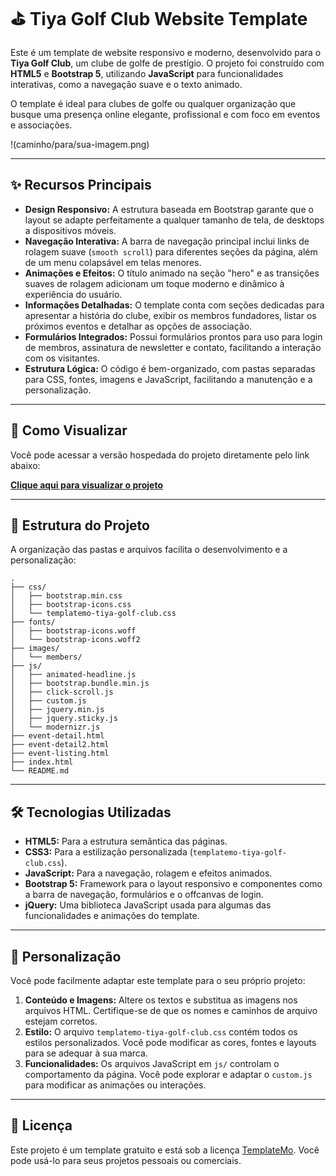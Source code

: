 # ⛳ Tiya Golf Club Website Template

Este é um template de website responsivo e moderno, desenvolvido para o **Tiya Golf Club**, um clube de golfe de prestígio. O projeto foi construído com **HTML5** e **Bootstrap 5**, utilizando **JavaScript** para funcionalidades interativas, como a navegação suave e o texto animado.

O template é ideal para clubes de golfe ou qualquer organização que busque uma presença online elegante, profissional e com foco em eventos e associações.

\!(caminho/para/sua-imagem.png)

-----

## ✨ Recursos Principais

  * **Design Responsivo:** A estrutura baseada em Bootstrap garante que o layout se adapte perfeitamente a qualquer tamanho de tela, de desktops a dispositivos móveis.
  * **Navegação Interativa:** A barra de navegação principal inclui links de rolagem suave (`smooth scroll`) para diferentes seções da página, além de um menu colapsável em telas menores.
  * **Animações e Efeitos:** O título animado na seção "hero" e as transições suaves de rolagem adicionam um toque moderno e dinâmico à experiência do usuário.
  * **Informações Detalhadas:** O template conta com seções dedicadas para apresentar a história do clube, exibir os membros fundadores, listar os próximos eventos e detalhar as opções de associação.
  * **Formulários Integrados:** Possui formulários prontos para uso para login de membros, assinatura de newsletter e contato, facilitando a interação com os visitantes.
  * **Estrutura Lógica:** O código é bem-organizado, com pastas separadas para CSS, fontes, imagens e JavaScript, facilitando a manutenção e a personalização.

-----

## 🚀 Como Visualizar

Você pode acessar a versão hospedada do projeto diretamente pelo link abaixo:

**[Clique aqui para visualizar o projeto](https://keslyaquinoa.github.io/template-golf/)**

-----

## 📂 Estrutura do Projeto

A organização das pastas e arquivos facilita o desenvolvimento e a personalização:

```
.
├── css/
│   ├── bootstrap.min.css
│   ├── bootstrap-icons.css
│   └── templatemo-tiya-golf-club.css
├── fonts/
│   ├── bootstrap-icons.woff
│   └── bootstrap-icons.woff2
├── images/
│   └── members/
├── js/
│   ├── animated-headline.js
│   ├── bootstrap.bundle.min.js
│   ├── click-scroll.js
│   ├── custom.js
│   ├── jquery.min.js
│   ├── jquery.sticky.js
│   └── modernizr.js
├── event-detail.html
├── event-detail2.html
├── event-listing.html
├── index.html
└── README.md
```

-----

## 🛠️ Tecnologias Utilizadas

  * **HTML5:** Para a estrutura semântica das páginas.
  * **CSS3:** Para a estilização personalizada (`templatemo-tiya-golf-club.css`).
  * **JavaScript:** Para a navegação, rolagem e efeitos animados.
  * **Bootstrap 5:** Framework para o layout responsivo e componentes como a barra de navegação, formulários e o offcanvas de login.
  * **jQuery:** Uma biblioteca JavaScript usada para algumas das funcionalidades e animações do template.

-----

## 🎨 Personalização

Você pode facilmente adaptar este template para o seu próprio projeto:

1.  **Conteúdo e Imagens:** Altere os textos e substitua as imagens nos arquivos HTML. Certifique-se de que os nomes e caminhos de arquivo estejam corretos.
2.  **Estilo:** O arquivo `templatemo-tiya-golf-club.css` contém todos os estilos personalizados. Você pode modificar as cores, fontes e layouts para se adequar à sua marca.
3.  **Funcionalidades:** Os arquivos JavaScript em `js/` controlam o comportamento da página. Você pode explorar e adaptar o `custom.js` para modificar as animações ou interações.

-----

## 📄 Licença

Este projeto é um template gratuito e está sob a licença [TemplateMo](https://templatemo.com/). Você pode usá-lo para seus projetos pessoais ou comerciais.
 
